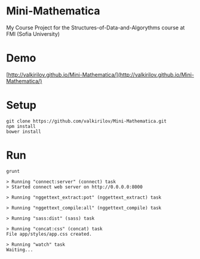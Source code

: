 Mini-Mathematica
======================

My Course Project for the Structures-of-Data-and-Algorythms course at FMI (Sofia University)

# Demo
  [http://valkirilov.github.io/Mini-Mathematica/](http://valkirilov.github.io/Mini-Mathematica/)

# Setup

    git clone https://github.com/valkirilov/Mini-Mathematica.git
    npm install
    bower install

# Run

    grunt

    > Running "connect:server" (connect) task
	> Started connect web server on http://0.0.0.0:8000

	> Running "nggettext_extract:pot" (nggettext_extract) task

	> Running "nggettext_compile:all" (nggettext_compile) task

	> Running "sass:dist" (sass) task

	> Running "concat:css" (concat) task
	File app/styles/app.css created.

	> Running "watch" task
	Waiting...

